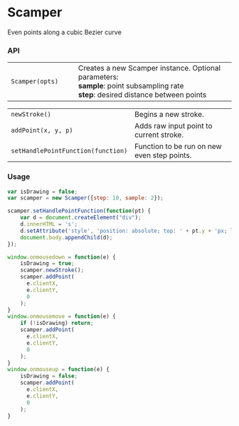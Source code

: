 # Scamper
Even points along a cubic Bezier curve

### API

<table>
<tr>
  <td width="30%"><code>Scamper(opts)</code></td>
  <td width="70%">Creates a new Scamper instance.  Optional parameters: <br> <b>sample</b>: point subsampling rate <br> <b>step</b>: desired distance between points</td>
</tr>
</table>

<table>
<tr>
  <td width="30%"><code>newStroke()</code></td>
  <td width="70%">Begins a new stroke.</td>
</tr>
<tr>
  <td><code>addPoint(x, y, p)</code></td>
  <td>Adds raw input point to current stroke.</td>
</tr>
<tr>
  <td><code>setHandlePointFunction(function)</code></td>
  <td>Function to be run on new even step points.</td>
</tr>
</table>

### Usage

```js
var isDrawing = false;
var scamper = new Scamper({step: 10, sample: 2});

scamper.setHandlePointFunction(function(pt) {
	var d = document.createElement("div");
	d.innerHTML = 's';
	d.setAttribute('style', 'position: absolute; top: ' + pt.y + 'px; left: ' + pt.x + 'px;');
	document.body.appendChild(d);
});

window.onmousedown = function(e) {
	isDrawing = true;
	scamper.newStroke();
	scamper.addPoint(
	  e.clientX,
	  e.clientY,
	  0
	);
}
window.onmousemove = function(e) {
	if (!isDrawing) return;
	scamper.addPoint(
	  e.clientX,
	  e.clientY,
	  0
	);
}
window.onmouseup = function(e) {
	isDrawing = false;
	scamper.addPoint(
	  e.clientX,
	  e.clientY,
	  0
	);
}
```
